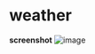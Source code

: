 # weather
**screenshot**
![image](https://github.com/Balajisenthil05/weather/assets/144310650/92ce971c-68e4-404e-8777-6b864deca741)
